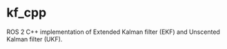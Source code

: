 # kf_cpp
ROS 2 C++ implementation of Extended Kalman filter (EKF) and Unscented Kalman filter (UKF).
